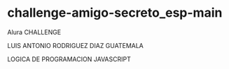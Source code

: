 # challenge-amigo-secreto_esp-main
Alura CHALLENGE

LUIS ANTONIO RODRIGUEZ DIAZ
GUATEMALA

LOGICA DE PROGRAMACION
JAVASCRIPT
